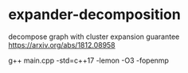 # expander-decomposition
decompose graph with cluster expansion guarantee
https://arxiv.org/abs/1812.08958

g++ main.cpp -std=c++17 -lemon -O3 -fopenmp

